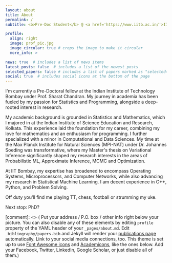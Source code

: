 ```yaml
---
layout: about
title: About
permalink: /
subtitle: <b>Pre-Doc Student</b> @ <a href='https://www.iitb.ac.in/'>IIT Bombay</a> • <b>Previously:</b> <a href='https://www.mpinat.mpg.de/soeding'> Soeding Lab @ MPI-NAT Goettingen</a> | <a href='https://www.iiserkol.ac.in/'>IISER Kolkata</a>

profile:
  align: right
  image: prof_pic.jpg
  image_circular: true # crops the image to make it circular
  more_info: >

news: true  # includes a list of news items
latest_posts: false  # includes a list of the newest posts
selected_papers: false # includes a list of papers marked as "selected={true}"
social: true  # includes social icons at the bottom of the page
---
```


I'm currently a Pre-Doctoral fellow at the Indian Institute of Technology Bombay under Prof. Sharat Chandran. My journey in academia has been fueled by my passion for Statistics and Programming, alongside a deep-rooted interest in research.

My academic background is grounded in Statistics and Mathematics, which I majored in at the Indian Institute of Science Education and Research, Kolkata. This experience laid the foundation for my career, combining my love for mathematics and an enthusiasm for programming. I further specialized with a minor in Computational and Data Sciences. My time at the Max Planck Institute for Natural Sciences (MPI-NAT) under Dr. Johannes Soeding was transformative, where my Master's thesis on Variational Inference significantly shaped my research interests in the areas of Probabilistic ML, Approximate Inference, MCMC and Optimization.

At IIT Bombay, my expertise has broadened to encompass Operating Systems, Microprocessors, and Computer Networks, while also advancing my research in Statistical Machine Learning. I am decent experience in C++, Python, and Problem Solving. 

Off duty you'll find me playing TT, chess, football or strumming my uke. 

Next stop: PhD?

[comment]: <> ( Put your address / P.O. box / other info right below your picture. You can also disable any of these elements by editing `profile` property of the YAML header of your `_pages/about.md`. Edit `_bibliography/papers.bib` and Jekyll will render your [publications page](/al-folio/publications/) automatically. Link to your social media connections, too. This theme is set up to use [Font Awesome icons](http://fortawesome.github.io/Font-Awesome/) and [Academicons](https://jpswalsh.github.io/academicons/), like the ones below. Add your Facebook, Twitter, LinkedIn, Google Scholar, or just disable all of them.)